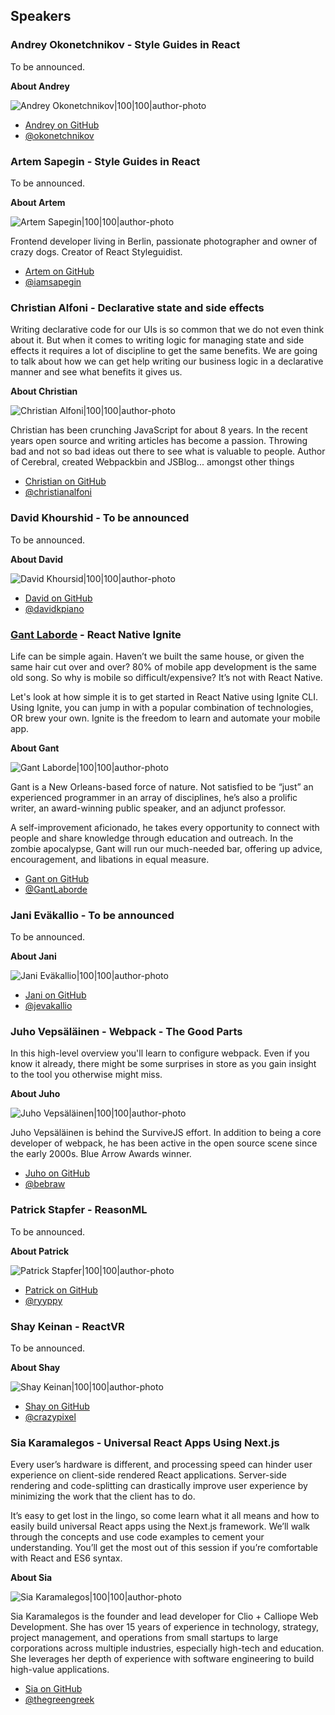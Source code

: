 ## Speakers

### Andrey Okonetchnikov - Style Guides in React

To be announced.

**About Andrey**

![Andrey Okonetchnikov|100|100|author-photo](assets/img/speakers/andrey.jpg)

* [Andrey on GitHub](https://github.com/okonet)
* [@okonetchnikov](https://twitter.com/okonetchnikov)

### Artem Sapegin - Style Guides in React

To be announced.

**About Artem**

![Artem Sapegin|100|100|author-photo](assets/img/speakers/artem.jpg)

Frontend developer living in Berlin, passionate photographer and owner of crazy dogs. Creator of React Styleguidist.

* [Artem on GitHub](https://github.com/sapegin)
* [@iamsapegin](https://twitter.com/iamsapegin)

### Christian Alfoni - Declarative state and side effects

Writing declarative code for our UIs is so common that we do not even think about it. But when it comes to writing logic for managing state and side effects it requires a lot of discipline to get the same benefits. We are going to talk about how we can get help writing our business logic in a declarative manner and see what benefits it gives us.

**About Christian**

![Christian Alfoni|100|100|author-photo](assets/img/speakers/christian.jpg)

Christian has been crunching JavaScript for about 8 years. In the recent years open source and writing articles has become a passion. Throwing bad and not so bad ideas out there to see what is valuable to people. Author of Cerebral, created Webpackbin and JSBlog... amongst other things

* [Christian on GitHub](https://github.com/christianalfoni)
* [@christianalfoni](https://twitter.com/christianalfoni)

### David Khourshid - To be announced

To be announced.

**About David**

![David Khoursid|100|100|author-photo](assets/img/speakers/david.jpg)

* [David on GitHub](https://github.com/davidkpiano)
* [@davidkpiano](https://twitter.com/davidkpiano)

### [Gant Laborde](http://gantlaborde.com/) - React Native Ignite

Life can be simple again. Haven’t we built the same house, or given the same hair cut over and over? 80% of mobile app development is the same old song. So why is mobile so difficult/expensive? It’s not with React Native.

Let's look at how simple it is to get started in React Native using Ignite CLI.  Using Ignite, you can jump in with a popular combination of technologies, OR brew your own. Ignite is the freedom to learn and automate your mobile app.

**About Gant**

![Gant Laborde|100|100|author-photo](assets/img/speakers/gant.png)

Gant is a New Orleans-based force of nature. Not satisfied to be “just” an experienced programmer in an array of disciplines, he’s also a prolific writer, an award-winning public speaker, and an adjunct professor.

A self-improvement aficionado, he takes every opportunity to connect with people and share knowledge through education and outreach. In the zombie apocalypse, Gant will run our much-needed bar, offering up advice, encouragement, and libations in equal measure.

* [Gant on GitHub](https://github.com/GantMan)
* [@GantLaborde](https://twitter.com/GantLaborde)

### Jani Eväkallio - To be announced

To be announced.

**About Jani**

![Jani Eväkallio|100|100|author-photo](assets/img/speakers/jani.jpg)

* [Jani on GitHub](https://github.com/jevakallio)
* [@jevakallio](https://twitter.com/jevakallio)

### Juho Vepsäläinen - **Webpack - The Good Parts**

In this high-level overview you'll learn to configure webpack. Even if you know it already, there might be some surprises in store as you gain insight to the tool you otherwise might miss.

**About Juho**

![Juho Vepsäläinen|100|100|author-photo](assets/img/speakers/juho.jpg)

Juho Vepsäläinen is behind the SurviveJS effort. In addition to being a core developer of webpack, he has been active in the open source scene since the early 2000s. Blue Arrow Awards winner.

* [Juho on GitHub](https://github.com/bebraw)
* [@bebraw](https://twitter.com/bebraw)

### Patrick Stapfer - ReasonML

To be announced.

**About Patrick**

![Patrick Stapfer|100|100|author-photo](assets/img/speakers/patrick.jpg)

* [Patrick on GitHub](https://github.com/ryyppy)
* [@ryyppy](https://twitter.com/ryyppy)

### Shay Keinan - ReactVR

To be announced.

**About Shay**

![Shay Keinan|100|100|author-photo](assets/img/speakers/shay.jpg)

* [Shay on GitHub](https://github.com/crazypixel)
* [@crazypixel](https://twitter.com/Shay_Keinan)

### Sia Karamalegos - Universal React Apps Using Next.js

Every user’s hardware is different, and processing speed can hinder user experience on client-side rendered React applications. Server-side rendering and code-splitting can drastically improve user experience by minimizing the work that the client has to do.

It’s easy to get lost in the lingo, so come learn what it all means and how to easily build universal React apps using the Next.js framework. We’ll walk through the concepts and use code examples to cement your understanding. You’ll get the most out of this session if you’re comfortable with React and ES6 syntax.

**About Sia**

![Sia Karamalegos|100|100|author-photo](assets/img/speakers/sia.jpg)

Sia Karamalegos is the founder and lead developer for Clio + Calliope Web Development. She has over 15 years of experience in technology, strategy, project management, and operations from small startups to large corporations across multiple industries, especially high-tech and education. She leverages her depth of experience with software engineering to build high-value applications.

* [Sia on GitHub](https://github.com/siakaramalegos)
* [@thegreengreek](https://twitter.com/thegreengreek)
